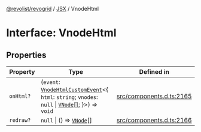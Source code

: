 [@revolist/revogrid](README.md) / [JSX](Namespace.JSX.md) / VnodeHtml

# Interface: VnodeHtml

## Properties

| Property | Type | Defined in |
| ------ | ------ | ------ |
| `onHtml?` | (`event`: [`VnodeHtmlCustomEvent`](Interface.VnodeHtmlCustomEvent.md)\<\{ `html`: `string`; `vnodes`: `null` \| [`VNode`](Interface.VNode.md)[]; \}\>) => `void` | [src/components.d.ts:2165](https://github.com/revolist/revogrid/blob/e4a447d6483665fe275065ba5ef60722f4635503/src/components.d.ts#L2165) |
| `redraw?` | `null` \| () => [`VNode`](Interface.VNode.md)[] | [src/components.d.ts:2166](https://github.com/revolist/revogrid/blob/e4a447d6483665fe275065ba5ef60722f4635503/src/components.d.ts#L2166) |
